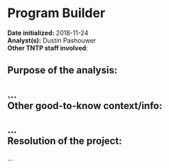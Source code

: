 Program Builder
===============
**Date initialized:** 2018-11-24  
**Analyst(s):** Dustin Pashouwer  
**Other TNTP staff involved**:  




Purpose of the analysis: 
----------------------------
...  
Other good-to-know context/info:  
----------------------------
...  
Resolution of the project:  
----------------------------
...  
